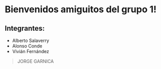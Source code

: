 # Bienvenidos amiguitos del grupo 1!

## Integrantes:

- Alberto Salaverry
- Alonso Conde
- Vivián Fernández


>JORGE GARNICA 